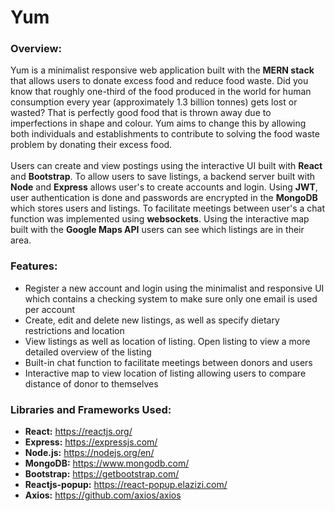 # Yum
### Overview:
Yum is a minimalist responsive web application built with the **MERN stack** that allows users to donate excess food and reduce food waste. Did you know that roughly one-third of the food produced in the world for human consumption every year (approximately 1.3 billion tonnes) gets lost or wasted? That is perfectly good food that is thrown away due to imperfections in shape and colour. Yum aims to change this by allowing both individuals and establishments to contribute to solving the food waste problem by donating their excess food. 
<br /> <br />
Users can create and view postings using the interactive UI built with **React** and **Bootstrap**. To allow users to save listings, a backend server built with **Node** and **Express** allows user's to create accounts and login. Using **JWT**, user authentication is done and passwords are encrypted in the **MongoDB** which stores users and listings. To facilitate meetings between user's a chat function was implemented using **websockets**. Using the interactive map built with the **Google Maps API** users can see which listings are in their area.

### Features:
* Register a new account and login using the minimalist and responsive UI which contains a checking system to make sure only one email is used per account
* Create, edit and delete new listings, as well as specify dietary restrictions and location
* View listings as well as location of listing. Open listing to view a more detailed overview of the listing
* Built-in chat function to facilitate meetings between donors and users
* Interactive map to view location of listing allowing users to compare distance of donor to themselves 

### Libraries and Frameworks Used:
* **React:** https://reactjs.org/
* **Express:** https://expressjs.com/
* **Node.js:** https://nodejs.org/en/
* **MongoDB:** https://www.mongodb.com/
* **Bootstrap:** https://getbootstrap.com/
* **Reactjs-popup:** https://react-popup.elazizi.com/
* **Axios:** https://github.com/axios/axios
